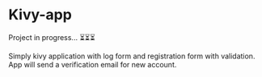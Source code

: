 # Kivy-app

Project in progress... :hourglass_flowing_sand::hourglass_flowing_sand::hourglass_flowing_sand:

Simply kivy application with log form and registration form with validation. App will send a verification email for new account.
